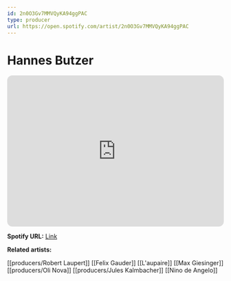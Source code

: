 ```yaml
---
id: 2n0O3Gv7MMVQyKA94ggPAC
type: producer
url: https://open.spotify.com/artist/2n0O3Gv7MMVQyKA94ggPAC
---
```

# Hannes Butzer

<iframe style="border-radius:12px" src="https://open.spotify.com/embed/artist/2n0O3Gv7MMVQyKA94ggPAC" width="100%" height="352" frameBorder="0" allowfullscreen="" allow="autoplay; clipboard-write; encrypted-media; fullscreen; picture-in-picture" loading="lazy"></iframe>

**Spotify URL:** [Link](https://open.spotify.com/artist/2n0O3Gv7MMVQyKA94ggPAC)

**Related artists:**

[[producers/Robert Laupert]]
[[Felix Gauder]]
[[L'aupaire]]
[[Max Giesinger]]
[[producers/Oli Nova]]
[[producers/Jules Kalmbacher]]
[[Nino de Angelo]]
